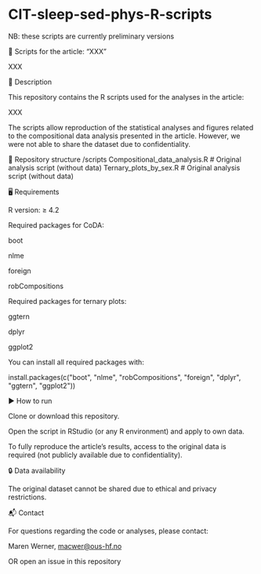 # CIT-sleep-sed-phys-R-scripts

NB: these scripts are currently preliminary versions

📘 Scripts for the article: “XXX”

XXX

📄 Description

This repository contains the R scripts used for the analyses in the article:

XXX

The scripts allow reproduction of the statistical analyses and figures related to the compositional data analysis presented in the article. However, we were not able to share the dataset due to confidentiality.

📂 Repository structure
/scripts
    Compositional_data_analysis.R        # Original analysis script (without data)
    Ternary_plots_by_sex.R                # Original analysis script (without data)


🖥️ Requirements

R version: ≥ 4.2

Required packages for CoDA:

boot

nlme

foreign

robCompositions

Required packages for ternary plots:

ggtern

dplyr

ggplot2

You can install all required packages with:

install.packages(c("boot", "nlme", "robCompositions", "foreign", "dplyr", "ggtern", "ggplot2"))

▶️ How to run

Clone or download this repository.

Open the script in RStudio (or any R environment) and apply to own data.

To fully reproduce the article’s results, access to the original data is required (not publicly available due to confidentiality).

🔒 Data availability

The original dataset cannot be shared due to ethical and privacy restrictions.

📬 Contact

For questions regarding the code or analyses, please contact:

Maren Werner, 
macwer@ous-hf.no

OR open an issue
 in this repository
